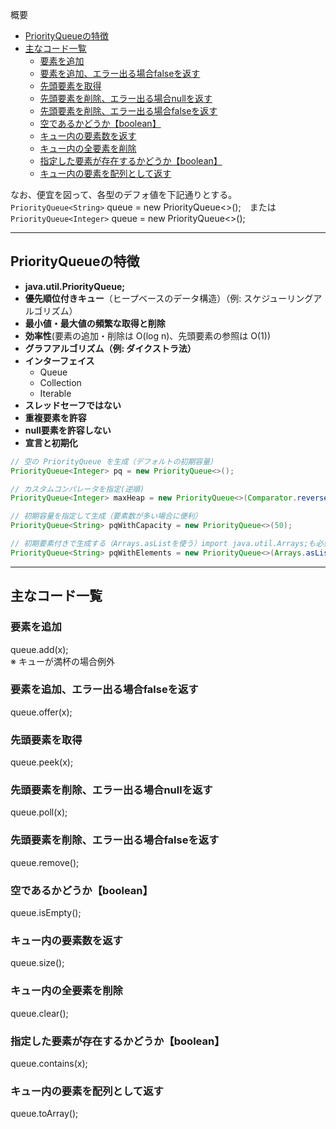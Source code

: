 概要
* [PriorityQueueの特徴](#priorityqueueの特徴)
* [主なコード一覧](#主なコード一覧)
  * [要素を追加](#要素を追加)
  * [要素を追加、エラー出る場合falseを返す](#要素を追加エラー出る場合falseを返す)
  * [先頭要素を取得](#先頭要素を取得)
  * [先頭要素を削除、エラー出る場合nullを返す](#先頭要素を削除エラー出る場合nullを返す)
  * [先頭要素を削除、エラー出る場合falseを返す](#先頭要素を削除エラー出る場合falseを返す)
  * [空であるかどうか【boolean】](#空であるかどうかboolean)
  * [キュー内の要素数を返す](#キュー内の要素数を返す)
  * [キュー内の全要素を削除](#キュー内の全要素を削除)
  * [指定した要素が存在するかどうか【boolean】](#指定した要素が存在するかどうかboolean)
  * [キュー内の要素を配列として返す](#キュー内の要素を配列として返す)

なお、便宜を図って、各型のデフォ値を下記通りとする。  
`PriorityQueue<String>` queue = new PriorityQueue<>();　または  
`PriorityQueue<Integer>` queue = new PriorityQueue<>();

***************************************************************************
## PriorityQueueの特徴
* **java.util.PriorityQueue;**
* **優先順位付きキュー**（ヒープベースのデータ構造）（例: スケジューリングアルゴリズム）
* **最小値・最大値の頻繁な取得と削除**
* **効率性**(要素の追加・削除は O(log n)、先頭要素の参照は O(1))
* **グラフアルゴリズム（例: ダイクストラ法）**
* **インターフェイス**
  * Queue
  * Collection
  * Iterable
* **スレッドセーフではない**
* **重複要素を許容**
* **null要素を許容しない**
* **宣言と初期化**
```Java
// 空の PriorityQueue を生成（デフォルトの初期容量）
PriorityQueue<Integer> pq = new PriorityQueue<>();

// カスタムコンパレータを指定(逆順)
PriorityQueue<Integer> maxHeap = new PriorityQueue<>(Comparator.reverseOrder());

// 初期容量を指定して生成（要素数が多い場合に便利）
PriorityQueue<String> pqWithCapacity = new PriorityQueue<>(50);

// 初期要素付きで生成する（Arrays.asListを使う）import java.util.Arrays;も必要となる
PriorityQueue<String> pqWithElements = new PriorityQueue<>(Arrays.asList("Apple", "Banana", "Cherry"));
```

***************************************************************************
## 主なコード一覧
### 要素を追加
queue.add(x);  
※ キューが満杯の場合例外

### 要素を追加、エラー出る場合falseを返す
queue.offer(x);

### 先頭要素を取得
queue.peek(x);

### 先頭要素を削除、エラー出る場合nullを返す
queue.poll(x);

### 先頭要素を削除、エラー出る場合falseを返す
queue.remove();

### 空であるかどうか【boolean】
queue.isEmpty();

### キュー内の要素数を返す
queue.size();

### キュー内の全要素を削除
queue.clear();

### 指定した要素が存在するかどうか【boolean】
queue.contains(x);

### キュー内の要素を配列として返す
queue.toArray();
